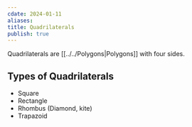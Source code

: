 ```yaml
---
cdate: 2024-01-11
aliases: 
title: Quadrilaterals
publish: true
---
```

Quadrilaterals are [[../../Polygons|Polygons]] with four sides.

## Types of Quadrilaterals
- Square
- Rectangle
- Rhombus (Diamond, kite)
- Trapazoid